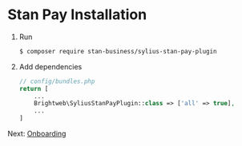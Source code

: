 # Stan Pay Installation

1. Run

    ```bash
    $ composer require stan-business/sylius-stan-pay-plugin
    ```
    
2. Add dependencies

    ```php
    // config/bundles.php
    return [
        ...
        Brightweb\SyliusStanPayPlugin::class => ['all' => true],
        ...
    ]
    ```

Next: [Onboarding](onboarding.md)